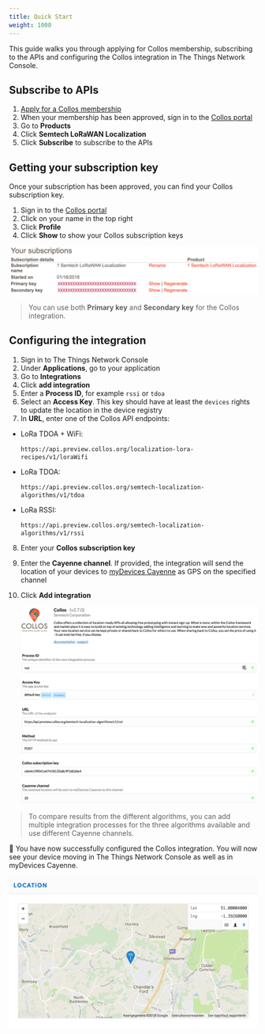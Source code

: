 ```yaml
---
title: Quick Start
weight: 1000
---
```


This guide walks you through applying for Collos membership, subscribing to the APIs and configuring the Collos integration in The Things Network Console.

## Subscribe to APIs

1. [Apply for a Collos membership](http://preview.collos.org/Home/Apply)
2. When your membership has been approved, sign in to the [Collos portal](https://apiportal.preview.collos.org/signin)
3. Go to **Products**
4. Click **Semtech LoRaWAN Localization**
5. Click **Subscribe** to subscribe to the APIs

## Getting your subscription key

Once your subscription has been approved, you can find your Collos subscription key.

1. Sign in to the [Collos portal](https://apiportal.preview.collos.org/signin)
2. Click on your name in the top right
3. Click **Profile**
4. Click **Show** to show your Collos subscription keys

  ![Subscriptions](../subscriptions.png)

  >You can use both **Primary key** and **Secondary key** for the Collos integration.

## Configuring the integration

1. Sign in to The Things Network Console
2. Under **Applications**, go to your application
3. Go to **Integrations**
4. Click **add integration**
5. Enter a **Process ID**, for example `rssi` or `tdoa`
6. Select an **Access Key**. This key should have at least the `devices` rights to update the location in the device registry
7. In **URL**, enter one of the Collos API endpoints:
  - LoRa TDOA + WiFi:
    ```
    https://api.preview.collos.org/localization-lora-recipes/v1/loraWifi
    ```
  - LoRa TDOA:
    ```
    https://api.preview.collos.org/semtech-localization-algorithms/v1/tdoa
    ```
  - LoRa RSSI:
    ```
    https://api.preview.collos.org/semtech-localization-algorithms/v1/rssi
    ```
8. Enter your **Collos subscription key**
9. Enter the **Cayenne channel**. If provided, the integration will send the location of your devices to [myDevices Cayenne](https://cayenne.mydevices.com) as GPS on the specified channel
10. Click **Add integration**

    ![Integration](../integration-config.png)

>To compare results from the different algorithms, you can add multiple integration processes for the three algorithms available and use different Cayenne channels.

🎉 You have now successfully configured the Collos integration. You will now see your device moving in The Things Network Console as well as in myDevices Cayenne.

![Console location](../console-location.png)

